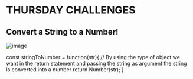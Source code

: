 # THURSDAY CHALLENGES


## Convert a String to a Number!

![image](https://user-images.githubusercontent.com/117783981/212460560-d4f78ad0-abf1-4d12-8204-bb1f0c64b605.png)


const stringToNumber = function(str){
  // By using the type of object we want in the return statement and passing the string as argument the string is converted into a number
  return Number(str);
}

